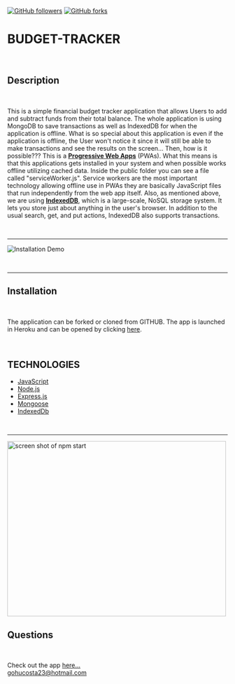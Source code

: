 [![GitHub followers](https://img.shields.io/github/followers/gohucosta23.svg?style=social&label=Follow&maxAge=2592000)](https://github.com/gohucosta23?tab=followers)
[![GitHub forks](https://img.shields.io/github/forks/gohucosta23/README-generator?style=social&label=Fork&maxAge=2592000)](https://GitHub.com/gohucosta23)


# BUDGET-TRACKER
<br>

## Description
<br>
<p>This is a simple financial budget tracker application that allows Users to add and subtract funds from their total balance. The whole application is using MongoDB to save transactions as well as IndexedDB for when the application is offline. What is so special about this application is even if the application is offline, the User won't notice it since it will still be able to make transactions and see the results on the screen... Then, how is it possible??? This is a <a href = "https://developer.mozilla.org/en-US/docs/Web/Progressive_web_apps"><strong>Progressive Web Apps</strong></a> (PWAs). What this means is that this applications gets installed in your system and when possible works offline utilizing cached data. Inside the public folder you can see a file called "serviceWorker.js". Service workers are the most important technology allowing offline use in PWAs they are basically JavaScript files that run independently from the web app itself. Also, as mentioned above, we are using <a href = "https://developer.mozilla.org/en-US/docs/Web/API/IndexedDB_API"><strong>IndexedDB</strong></a>, which is a large-scale, NoSQL storage system. It lets you store just about anything in the user's browser. In addition to the usual search, get, and put actions, IndexedDB also supports transactions. </p>
<br>
<hr>

![Installation Demo](public/assets/images/burgerGif.gif)

<br>
<hr>

## Installation
<br>
<p>The application can be forked or cloned from GITHUB. The app is launched in Heroku and can be opened by clicking <a href = "https://stormy-taiga-53566.herokuapp.com/"> here</a>. </p>

<br>

## TECHNOLOGIES

<ul>
    <li><a href = "https://developer.mozilla.org/en-US/docs/Web/JavaScript">JavaScript</a></lil>
    <li><a href = "https://developer.mozilla.org/en-US/docs/Web/API/Node">Node.js</a></lil>
    <li><a href = "https://expressjs.com/">Express.js</a></lil>
    <li><a href = "https://mongoosejs.com/docs/">Mongoose</a></lil>
    <li><a href = "https://developer.mozilla.org/en-US/docs/Web/API/IndexedDB_API">IndexedDb</a></lil>
</ul>

<br>
<hr>

<img src = "public/assets/images/burgerpic.png" alt = "screen shot of npm start" width ="500px" height = "400px">

## Questions
<br>
<p>Check out the app <a href = "https://stormy-taiga-53566.herokuapp.com/" target = "blank">here...</a><br>
<a href = "mailto:gohucosta23@hotmail.com">gohucosta23@hotmail.com</a> 
